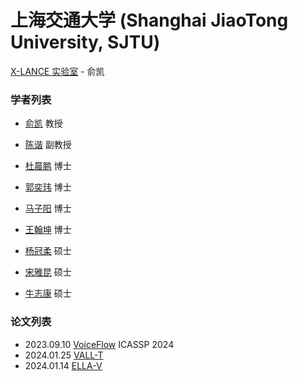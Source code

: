 # 上海交通大学 (Shanghai JiaoTong University, SJTU)

[X-LANCE 实验室](https://x-lance.sjtu.edu.cn) - 俞凯

### 学者列表

- [俞凯](../Authors/Kai_Yu_(俞凯).md) 教授
- [陈谐](../Authors/Xie_Chen_(陈谐).md) 副教授

- [杜晨鹏](../Authors/Chenpeng_Du_(杜晨鹏).md) 博士
- [郭奕玮](../Authors/Yiwei_Guo_(郭奕玮).md) 博士
- [马子阳](../Authors/Ziyang_Ma_(马子阳).md) 博士
- [王翰坤](../Authors/Hankun_Wang_(王翰坤).md) 博士

- [杨冠柔](../Authors/Guanrou_Yang_(杨冠柔).md) 硕士
- [宋雅昆](../Authors/Yakun_Song_(宋雅昆).md) 硕士
- [牛志康](../Authors/Zhikang_Niu_(牛志康).md) 硕士

### 论文列表

- 2023.09.10 [VoiceFlow](../Models/Flow/2023.09.10_VoiceFlow.md) ICASSP 2024
- 2024.01.25 [VALL-T](../Models/Speech_LLM/2024.01.25_VALL-T.md)
- 2024.01.14 [ELLA-V](../Models/Speech_LLM/2024.01.14_ELLA-V.md)
